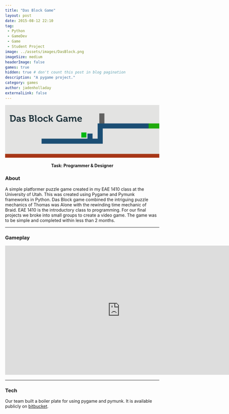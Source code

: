 ```yaml
---
title: "Das Block Game"
layout: post
date: 2015-08-12 22:10
tag:
 - Python
 - GameDev
 - Game
 - Student Project
image: ../assets/images/DasBlock.png
imageSize: medium
headerImage: false
games: true
hidden: true # don't count this post in blog pagination
description: "A pygame project."
category: games
author: jadenholladay
externalLink: false
---
```


![Screenshot](../assets/images/DasBlock.png)
**<center>Task: Programmer & Designer</center>**

### About
A simple platformer puzzle game created in my EAE 1410 class at the University of Utah. This was created using Pygame and Pymunk frameworks in Python. Das Block game combined the intriguing puzzle mechanics of Thomas was Alone with the rewinding time mechanic of Braid.
EAE 1410 is the introductory class to programming. For our final projects we broke into small groups to create a video game. The game was to be simple and completed within less than 2 months.

---
### Gameplay

<center><iframe width="750" height="422" src="https://www.youtube.com/embed/mgdST6JdwsE" frameborder="0" allowfullscreen></iframe></center>

---

### Tech
Our team built a boiler plate for using pygame and pymunk. It is available publicly on [bitbucket](https://bitbucket.org/JadenH/pygame-pymunk/).
